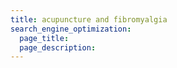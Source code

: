 ```yaml
---
title: acupuncture and fibromyalgia
search_engine_optimization:
  page_title:
  page_description:
---
```

